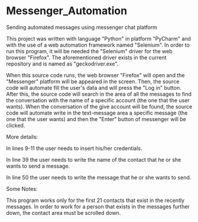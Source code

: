 # Messenger_Automation
Sending automated messages using messenger chat platform

This project was written with language "Python" in platform "PyCharm" and with the use of a web automation framework named "Selenium".
In order to run this program, it will be needed the "Selenium" driver for the web browser "Firefox". The aforementioned driver exists in the current repository and is named as "geckodriver.exe".

When this source code runs, the web browser "Firefox" will open and the "Messenger" platform will be appeared in the screen.
Then, the source code will automate fill the user's data and will press the "Log in" button. 
After this, the source code will search in the area of all the messages to find the conversation with the name of a specific account (the one that the user wants).
When the conversation of the give account will be found, the source code will automate write in the text-message area a specific message (the one that the user wants) and then the "Enter" button of messenger will be clicked.

More details:

In lines 9-11 the user needs to insert his/her credentials.

In line 39 the user needs to write the name of the contact that he or she wants to send a message.

In line 50 the user needs to write the message that he or she wants to send. 


Some Notes:

This program works only for the first 21 contacts that exist in the recently messages.
In order to work for a person that exists in the messages further down, the contact area must be scrolled down.

